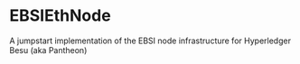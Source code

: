 # EBSIEthNode

A jumpstart implementation of the EBSI node infrastructure for Hyperledger Besu (aka Pantheon)